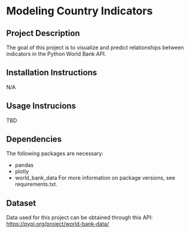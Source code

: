 # Modeling Country Indicators

## Project Description
The goal of this project is to visualize and predict relationships between indicators in the Python World Bank API.

## Installation Instructions
N/A

## Usage Instrucions
TBD

## Dependencies
The following packages are necessary:
- pandas
- plotly
- world_bank_data
For more information on package versions, see requirements.txt.

## Dataset
Data used for this project can be obtained through this API: https://pypi.org/project/world-bank-data/
